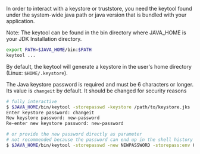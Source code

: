 In order to interact with a keystore or truststore, you need the keytool found under the system-wide java path or java version that is bundled with your application.

Note: The keytool can be found in the bin directory where JAVA_HOME is your JDK Installation directory.

``` bash
export PATH=$JAVA_HOME/bin:$PATH 
keytool ...
```

By default, the keytool will generate a keystore in the user's home directory (Linux: `$HOME/.keystore`).

The Java keystore password is required and must be 6 characters or longer. Its value is `changeit` by default. It should be changed for security reasons

``` bash
# fully interactive 
$ $JAVA_HOME/bin/keytool -storepasswd -keystore /path/to/keystore.jks 
Enter keystore password: changeit 
New keystore password: new-password 
Re-enter new keystore password: new-password 

# or provide the new password directly as parameter 
# not recommended because the password can end up in the shell history 
$ $JAVA_HOME/bin/keytool -storepasswd -new NEWPASSWORD -storepass:env KEYSTORE_PASSWORD -keystore /path/to/keystore.jks
```

